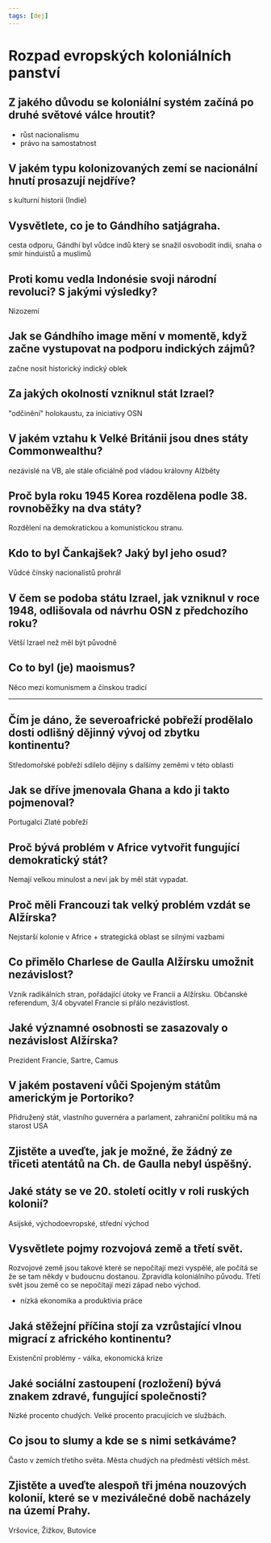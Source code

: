 ```yaml
---
tags: [dej]
---
```

# Rozpad evropských koloniálních panství
## Z jakého důvodu se koloniální systém začíná po druhé světové válce hroutit?
- růst nacionalismu
- právo na samostatnost
## V jakém typu kolonizovaných zemí se nacionální hnutí prosazují nejdříve?
s kulturní historii (Indie)
## Vysvětlete, co je to Gándhího satjágraha.
cesta odporu, Gándhí byl vůdce indů který se snažil osvobodit indii, snaha o smír hinduistů a muslimů
## Proti komu vedla Indonésie svoji národní revoluci? S jakými výsledky?
Nizozemí
## Jak se Gándhího image mění v momentě, když začne vystupovat na podporu indických zájmů? 
začne nosit historický indický oblek
## Za jakých okolností vzniknul stát Izrael?
"odčinění" holokaustu, za iniciativy OSN
## V jakém vztahu k Velké Británii jsou dnes státy Commonwealthu?
nezávislé na VB, ale stále oficiálně pod vládou královny Alžběty
## Proč byla roku 1945 Korea rozdělena podle 38. rovnoběžky na dva státy? 
Rozdělení na demokratickou a komunistickou stranu.
## Kdo to byl Čankajšek? Jaký byl jeho osud?
Vůdcé čínský nacionalistů
prohrál
## V čem se podoba státu Izrael, jak vzniknul v roce 1948, odlišovala od návrhu OSN z předchozího roku?
Větší Izrael než měl být původně
## Co to byl (je) maoismus?
Něco mezi komunismem a čínskou tradicí

---

## Čím je dáno, že severoafrické pobřeží prodělalo dosti odlišný dějinný vývoj od zbytku kontinentu?
Středomořské pobřeží sdílelo dějiny s dalšímy zeměmi v této oblasti
## Jak se dříve jmenovala Ghana a kdo ji takto pojmenoval?
Portugalci
Zlaté pobřeží
## Proč bývá problém v Africe vytvořit fungující demokratický stát?
Nemají velkou minulost a neví jak by měl stát vypadat.
## Proč měli Francouzi tak velký problém vzdát se Alžírska?
Nejstarší kolonie v Africe + strategická oblast se silnými vazbami
## Co přimělo Charlese de Gaulla Alžírsku umožnit nezávislost?
Vznik radikálních stran, pořádající útoky ve Francii a Alžírsku.
Občanské referendum, 3/4 obyvatel Francie si přálo nezávistlost.
## Jaké významné osobnosti se zasazovaly o nezávislost Alžírska?
Prezident Francie, Sartre, Camus
## V jakém postavení vůči Spojeným státům americkým je Portoriko?
Přidružený stát, vlastního guvernéra a parlament, zahraniční politiku má na starost USA
## Zjistěte a uveďte, jak je možné, že žádný ze třiceti atentátů na Ch. de Gaulla nebyl úspěšný.

## Jaké státy se ve 20. století ocitly v roli ruských kolonií?
Asijské, východoevropské, střední východ
## Vysvětlete pojmy rozvojová země a třetí svět.
Rozvojové země jsou takové které se nepočítají mezi vyspělé, ale počítá se že se tam někdy v budoucnu dostanou. Zpravidla koloniálního původu.
Třetí svět jsou země co se nepočítají mezi západ nebo východ.
- nízká ekonomika a produktivia práce
## Jaká stěžejní příčina stojí za vzrůstající vlnou migrací z afrického kontinentu?
Existenční problémy - válka, ekonomická krize
## Jaké sociální zastoupení (rozložení) bývá znakem zdravé, fungující společnosti?
Nízké procento chudých. Velké procento pracujících ve službách.
## Co jsou to slumy a kde se s nimi setkáváme?
Často v zemích třetího světa.
Města chudých na předměstí větších měst.
## Zjistěte a uveďte alespoň tři jména nouzových kolonií, které se v meziválečné době nacházely na území Prahy.
Vršovice, Žižkov, Butovice